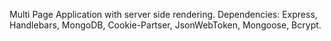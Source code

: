 Multi Page Application with server side rendering. Dependencies: Express, Handlebars, MongoDB, Cookie-Partser, JsonWebToken, Mongoose, Bcrypt.
